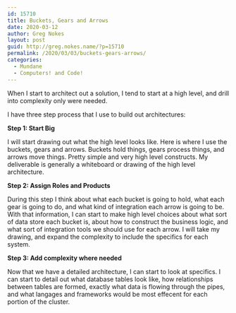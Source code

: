 ```yaml
---
id: 15710
title: Buckets, Gears and Arrows
date: 2020-03-12
author: Greg Nokes
layout: post
guid: http://greg.nokes.name/?p=15710
permalink: /2020/03/03/buckets-gears-arrows/
categories:
  - Mundane
  - Computers! and Code!
---
```


When I start to architect out a solution, I tend to start at a high level, and drill into complexity only were needed.

<!--more -->

I have three step process that I use to build out architectures:

**Step 1: Start Big**

I will start drawing out what the high level looks like. Here is where I use the buckets, gears and arrows. Buckets hold things, gears process things, and arrows move things. Pretty simple and very high level constructs. My deliverable is generally a whiteboard or drawing of the high level architecture. 

**Step 2: Assign Roles and Products**

During this step I think about what each bucket is going to hold, what each gear is going to do, and what kind of integration each arrow is going to be. With that information, I can start to make high level choices about what sort of data store each bucket is, about how to construct the business logic, and what sort of integration tools we should use for each arrow. I will take my drawing, and expand the complexity to include the specifics for each system.

**Step 3: Add complexity where needed**

Now that we have a detailed architecture, I can start to look at specifics. I can start to detail out what database tables look like, how relationships between tables are formed, exactly what data is flowing through the pipes, and what langages and frameworks would be most effecent for each portion of the cluster.




